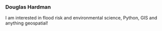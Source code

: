### Douglas Hardman
I am interested in flood risk and environmental science, Python, GIS and anything geospatial!
